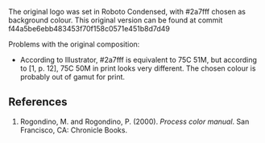 The original logo was set in Roboto Condensed, with #2a7fff chosen as background colour.
This original version can be found at commit f44a5be6ebb483453f70f158c0571e451b8d7d49

Problems with the original composition:
- According to Illustrator, #2a7fff is equivalent to 75C 51M, but
  according to [1, p. 12], 75C 50M in print looks very different.
  The chosen colour is probably out of gamut for print.


References
----------
1. Rogondino, <span title=Michael>M.</span> and Rogondino, <span title=Pat>P.</span> (2000).
   <cite>Process color manual</cite>. San Francisco, CA: Chronicle Books.

